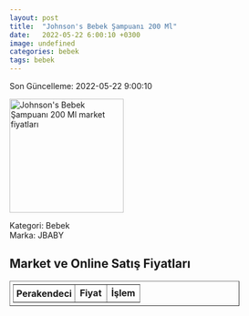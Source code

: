```yaml
---
layout: post
title:  "Johnson's Bebek Şampuanı 200 Ml"
date:   2022-05-22 6:00:10 +0300
image: undefined
categories: bebek
tags: bebek
---
```


Son Güncelleme: 2022-05-22 9:00:10

<img src="undefined" width="200" alt="Johnson's Bebek Şampuanı 200 Ml market fiyatları" />

Kategori: Bebek
<br />
Marka: JBABY

<h2>Market ve Online Satış Fiyatları</h2>

<table border="1" style="padding: 5px;width:80%;">
  <tr>
    <td style="padding: 5px;"><strong>Perakendeci</strong></td>
    <td><strong>Fiyat</strong></td>
    <td><strong>İşlem</strong></td>
  </tr>
  
</table>
